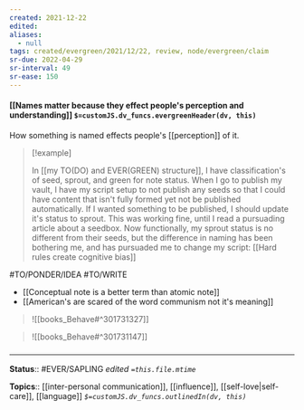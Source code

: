 ```yaml
---
created: 2021-12-22 
edited: 
aliases:
  - null
tags: created/evergreen/2021/12/22, review, node/evergreen/claim
sr-due: 2022-04-29
sr-interval: 49
sr-ease: 150
---
```


#### [[Names matter because they effect people's perception and understanding]] `$=customJS.dv_funcs.evergreenHeader(dv, this)`

How something is named effects people's [[perception]] of it.

> [!example]
> 
> In [[my TO(DO) and EVER(GREEN) structure]], I have classification's of seed, sprout, and green for note status. When I go to publish my vault, I have my script setup to not publish any seeds so that I could have content that isn't fully formed yet not be published automatically. If I wanted something to be published, I should update it's status to sprout. This was working fine, until I read a pursuading article about a seedbox. Now functionally, my sprout status is no different from their seeds, but the difference in naming has been bothering me, and has pursuaded me to change my script: [[Hard rules create cognitive bias]]

#TO/PONDER/IDEA 
#TO/WRITE 
- [[Conceptual note is a better term than atomic note]]
- [[American's are scared of the word communism not it's meaning]]
 

> ![[books_Behave#^301731327]]

> ![[books_Behave#^301731147]]

### <hr class="footnote"/>

**Status**:: #EVER/SAPLING 
*edited `=this.file.mtime`*

**Topics**:: [[inter-personal communication]], [[influence]], [[self-love|self-care]], [[language]]
*`$=customJS.dv_funcs.outlinedIn(dv, this)`*
